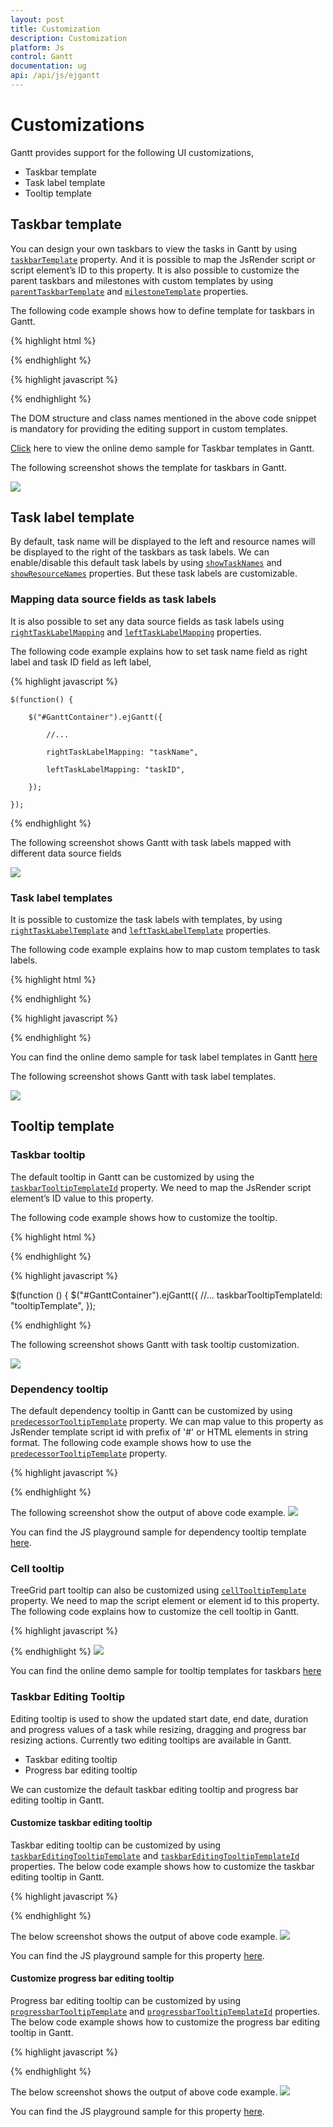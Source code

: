 ```yaml
---
layout: post
title: Customization
description: Customization
platform: Js
control: Gantt
documentation: ug
api: /api/js/ejgantt
---
```

# Customizations 

Gantt provides support for the following UI customizations,

* Taskbar template
* Task label template
* Tooltip template

## Taskbar template

You can design your own taskbars to view the tasks in Gantt by using [`taskbarTemplate`](/api/js/ejgantt#members:taskbartemplate "taskbarTemplate") property. And it is possible to map the JsRender script or script element’s ID to this property. It is also possible to customize the parent taskbars and milestones with custom templates by using [`parentTaskbarTemplate`](/api/js/ejgantt#members:parenttaskbartemplate "parentTaskbarTemplate") and [`milestoneTemplate`](/api/js/ejgantt#members:milestonetemplate "milestoneTemplate") properties. 

The following code example shows how to define template for taskbars in Gantt. 

{% highlight html %}
<div id="GanttContainer" style="height:450px;width:100%;" />
{% endhighlight %}

{% highlight javascript %}
<script type="text/x-jsrender" id="taskbarTemplate">

    <div class="e-gantt-template-taskbar bg-color">

        <div>

            //…

        </div>

        <div class="e-gantt-template-progressbar">

        </div>

    </div>

</script>

<script type="text/x-jsrender" id="parentTaskbarTemplate">

    <div class="e-gantt-template-taskbar">

        //…

        <div class="e-gantt-template-progressbar">

        </div>

    </div>

</script>

<script type="text/x-jsrender" id="milestoneTemplate">

    <div class="e-gantt-template-milestone" style="background-color:transparent;">

        <div class="e-gantt-milestone milestone-top"></div>

        <div class="e-gantt-milestone milestone-bottom"></div>

    </div>

</script>

<script>
    $(function() {

        $("#GanttContainer").ejGantt({

            //…

            taskbarTemplate: "#taskbarTemplate",

            parentTaskbarTemplate: "#parentTaskbarTemplate",

            milestoneTemplate: "#milestoneTemplate",

        });

    });
</script>

{% endhighlight %}

The DOM structure and class names mentioned in the above code snippet is mandatory for providing the editing support in custom templates.

[Click](https://ej2.syncfusion.com/home/#!/bootstrap/gantt/customizations/taskbartemplate) here to view the online demo sample for Taskbar templates in Gantt.

The following screenshot shows the template for taskbars in Gantt.

![](/js/Gantt/Customization_images/Customization_img1.png)

## Task label template

By default, task name will be displayed to the left and resource names will be displayed to the right of the taskbars as task labels. We can enable/disable this default task labels by using [`showTaskNames`](/api/js/ejgantt#members:showtasknames) and [`showResourceNames`](/api/js/ejgantt#members:showresourcenames) properties. But these task labels are customizable.

### Mapping data source fields as task labels

It is also possible to set any data source fields as task labels using [`rightTaskLabelMapping`](/api/js/ejgantt#members:righttasklabelmapping "rightTaskLabelMapping") and [`leftTaskLabelMapping`](/api/js/ejgantt#members:lefttasklabelmapping "leftTaskLabelMapping") properties.

The following code example explains how to set task name field as right label and task ID field as left label,

{% highlight javascript %}

    $(function() {

        $("#GanttContainer").ejGantt({

            //...

            rightTaskLabelMapping: "taskName",

            leftTaskLabelMapping: "taskID",

        });

    });

{% endhighlight %}

The following screenshot shows Gantt with task labels mapped with different data source fields

![](/js/Gantt/Customization_images/Customization_img4.png)

### Task label templates

It is possible to customize the task labels with templates, by using [`rightTaskLabelTemplate`](/api/js/ejgantt#members:righttasklabeltemplate "rightTaskLabelTemplate") and [`leftTaskLabelTemplate`](/api/js/ejgantt#members:lefttasklabeltemplate "leftTaskLabelTemplate") properties.

The following code example explains how to map custom templates to task labels.

{% highlight html %}
<div id="GanttContainer" style="width:100%;height:450px;" />
{% endhighlight %}

{% highlight javascript %}
<script id="rightLabelTemplate" type="text/x-jsrender">

    {{"{{"}}if #data['resourceNames']{{}}}}

    <div>

        {{"{{"}}for resourceInfo{{}}}}

        <img src="14.2.0.26/themes/web/content/images/gantt/{{"{{"}}:resourceName{{}}}}.png" height="30px" />

        <span style="margin-left:5px;">{{"{{"}}:resourceName{{}}}}</span> {{"{{"}}:~_getSeparator(#get("array").data.length,#index){{}}}} {{"{{"}}/for{{}}}}

    </div>

    {{/if}}

</script>

<script id="leftLabelTemplate" type="text/x-jsrender">

    <div style="padding-top:5px;">

        <span>{{"{{"}}:#data['taskName']{{}}}}  [{{"{{"}}:status{{}}}}%]</span>

    </div>

</script>

<script>
    $(function() {

        $("#GanttContainer").ejGantt({

            //...

            rightTaskLabelTemplate: "#rightLabelTemplate",

            leftTaskLabelTemplate: "#leftLabelTemplate",

        });

    });
</script>
{% endhighlight %}

You can find the online demo sample for task label templates in Gantt [here](https://ej2.syncfusion.com/home/#!/bootstrap/gantt/customizations/tasklabeltemplate)

The following screenshot shows Gantt with task label templates.

![](/js/Gantt/Customization_images/Customization_img2.png)

## Tooltip template

### Taskbar tooltip

The default tooltip in Gantt can be customized by using the [`taskbarTooltipTemplateId`](/api/js/ejgantt#members:taskbartooltiptemplateid "taskbarTooltipTemplateId") property. We need to map the JsRender script element’s ID value to this property.

The following code example shows how to customize the tooltip.

{% highlight html %}
<div id="GanttContainer" style="width:100%;height:450px;" />
{% endhighlight %}

{% highlight javascript %}
<script type="text/x-jsrender" id="tooltipTemplate">

    <table>

       {{"{{"}}if #data['resourceNames']{{}}}}

        <tr>

            <td rowspan="3" style="padding:3px"><img src="14.2.0.26/themes/web/content/images/gantt/{{"{{"}}:#data['resourceNames']{{}}}}.png" height="40px" /></td>

            <td style="padding:3px"><b>Task done By:</b></td>

            <td style="padding:3px">{{"{{"}}:#data['resourceNames']{{}}}}</td>

        </tr>

        {{/if{{}}}}

        <tr>

            <td style="padding:3px"><b>Starts On:</b></td>

            <td style="padding:3px">{{"{{"}}:~_ganttDateFormatter("startDate"){{}}}}</td>

        </tr>

        <tr>

            <td style="padding:3px"><b>Ends On:</b></td>

            <td style="padding:3px">{{"{{"}}:~_ganttDateFormatter("endDate"){{}}}}</td>

        </tr>

    </table>

</script>

$(function () { $("#GanttContainer").ejGantt({ //… taskbarTooltipTemplateId: "tooltipTemplate",  });

</script>
{% endhighlight %}

The following screenshot shows Gantt with task tooltip customization.

![](/js/Gantt/Customization_images/Customization_img3.png)

### Dependency tooltip

The default dependency tooltip in Gantt can be customized by using [`predecessorTooltipTemplate`](/api/js/ejgantt#members:predecessortooltiptemplate "predecessorTooltipTemplate") property. We can map value to this property as  JsRender template script id with prefix of '#' or HTML elements in string format. The following code example shows how to use the [`predecessorTooltipTemplate`](/api/js/ejgantt#members:predecessortooltiptemplate "predecessorTooltipTemplate") property.

{% highlight javascript %}

<script type="text/javascript">
    $("#GanttContainer").ejGantt({
        //...
        enableTaskbarTooltip: true,
        predecessorTooltipTemplate: "#ToolTipTemplate",
    })

    $.views.helpers({
        _Type: getType,
        _Lag: getLag
    });

    function getType() {
        return this.data.linkText;
    }

    function getLag() {
        return this.data.offset + " " + this.data.offsetUnit;        
    }
</script>

<script id="ToolTipTemplate" type="text/x-jsrender">

    <table>
            <tr>
                <td><b>Type:</b></td>
                <td><i>{{:~_Type()}}</i></td>
            </tr>
            <tr>
                <td><b>Lag:</b></td>
                <td><i>{{:~_Lag()}}</i></td>
            </tr>
    </table>

</script>

{% endhighlight %}

The following screenshot show the output of above code example.
![](/js/Gantt/Customization_images/Customization_img8.png)

You can find the JS playground sample for dependency tooltip template [here](https://jsplayground.syncfusion.com/Sync_f5fvhwfi).

### Cell tooltip 

TreeGrid part tooltip can also be customized using [`cellTooltipTemplate`](/api/js/ejgantt#members:celltooltiptemplate) property. We need to map the script element or element id to this property. The following code explains how to customize the cell tooltip in Gantt.

{% highlight javascript %}
<script type="text/javascript">
    $("#GanttContainer").ejGantt({

        //...

        showGridCellTooltip: true,

        cellTooltipTemplate: "#CustomToolTip",

    })

    $.views.helpers({
        _TaskID: getTaskID,
        _TaskName: getTaskName
    });

    function getTaskID() {

        return this.data.record["taskId"];

    }

    function getTaskName() {

        return this.data.record["taskName"];

    }
</script>

<script id="CustomToolTip" type="text/x-jsrender">

    <table>

        <tr>

            <td>Id:</td>

            <td>{{"{{"}}:~_TaskID(){{}}}}</td>

        </tr>

        <tr>

            <td>Name:</td>

            <td>{{"{{"}}:~_TaskName(){{}}}}</td>

        </tr>

    </table>

</script>
{% endhighlight %}
![](/js/Gantt/Customization_images/Customization_img5.png)

You can find the online demo sample for tooltip templates for taskbars [here](https://ej2.syncfusion.com/home/#!/bootstrap/gantt/customizations/tooltiptemplate)

### Taskbar Editing Tooltip

Editing tooltip is used to show the updated start date, end date, duration and progress values of a task while resizing, dragging and progress bar resizing actions. Currently two editing tooltips are available in Gantt.

* Taskbar editing tooltip
* Progress bar editing tooltip

We can customize the default taskbar editing tooltip and progress bar editing tooltip in Gantt.

#### Customize taskbar editing tooltip

Taskbar editing tooltip can be customized by using [`taskbarEditingTooltipTemplate`](/api/js/ejgantt#members:taskbareditingtooltiptemplate) and [`taskbarEditingTooltipTemplateId`](/api/js/ejgantt#members:taskbareditingtooltiptemplateid) properties. The below code example shows how to customize the taskbar editing tooltip in Gantt.

{% highlight javascript %}

<script id="taskbar_editing_tooltip_template" type="text/x-jsrender">
    <table>
        <tr>
            <td colspan="2" style="padding:3px;font-weight:bold;font-style:italic">{{:taskName}}</td>
        </tr>
        <tr>
            <td style="padding:3px;font-weight:bold">Start Date</td>
            <td style="padding:3px">{{:~getStartDate(#data)}}</td>
        </tr>
        <tr>
            <td style="padding:3px;font-weight:bold">End Date</td>
            <td style="padding:3px">{{:~getEndDate(#data)}}</td>
        </tr>
        <tr>
            <td style="padding:3px;font-weight:bold">Duration</td>
            <td style="padding:3px">{{:duration}} {{:durationUnit}}</td>
        </tr>
    </table>
</script>
<script>
    $.views.helpers({
            getStartDate: function () {
                return ej.format(this.data.startDate, "MM/dd/yyyy", "en-US");
            },
            getEndDate: function () {
                return ej.format(this.data.endDate, "MM/dd/yyyy", "en-US");
            }
        });

    $(function() {
        $("#GanttContainer").ejGantt({
            //...
            taskbarEditingTooltipTemplateId: "taskbar_editing_tooltip_template",
        });
    });
</script>
{% endhighlight %}

The below screenshot shows the output of above code example.
![](/js/Gantt/Customization_images/Customization_img6.png)

You can find the JS playground sample for this property [here](https://jsplayground.syncfusion.com/Sync_khndhguw).

#### Customize progress bar editing tooltip

Progress bar editing tooltip can be customized by using [`progressbarTooltipTemplate`](/api/js/ejgantt#members:progressbartooltiptemplate) and [`progressbarTooltipTemplateId`](/api/js/ejgantt#members:progressbartooltiptemplateid) properties. The below code example shows how to customize the progress bar editing tooltip in Gantt.

{% highlight javascript %}

<script id="progressbar_editing_tooltip_template" type="text/x-jsrender">
    <table>
        <tr>
            <td colspan="2" style="padding:3px;font-weight:bold;font-style:italic">{{:taskName}}</td>
        </tr>
        <tr>
            <td style="padding:3px;font-weight:bold">Task Status</td>
            <td style="padding:3px">{{:status}}%</td>
        </tr>
    </table>
</script>
<script>
    $(function() {
        $("#GanttContainer").ejGantt({
            //...
            progressbarTooltipTemplateId: "progressbar_editing_tooltip_template",
        });
    });
</script>
{% endhighlight %}

The below screenshot shows the output of above code example.
![](/js/Gantt/Customization_images/Customization_img7.png)

You can find the JS playground sample for this property [here](https://jsplayground.syncfusion.com/Sync_aakdzajo).
